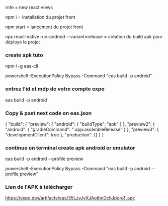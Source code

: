 rnfe = new react views

npm i = installation du projet front

npm start = lancement du projet front

npx react-native run-android --variant=release = création du build apk pour déployé le projet

### create apk tuto
npm i -g eas-cli 

powershell -ExecutionPolicy Bypass -Command "eas build -p android" 

### entrez l'id et mdp de votre compte expo 
eas build -p android 

### Copy & past next code on eas.json

{
  "build": {
    "preview": {
      "android": {
        "buildType": "apk"
      }
    },
    "preview2": {
      "android": {
        "gradleCommand": ":app:assembleRelease"
      }
    },
    "preview3": {
      "developmentClient": true
    },
    "production": {}
  }
}


### continue on terminal create apk android or emulator

eas build -p android --profile preview

powershell -ExecutionPolicy Bypass -Command "eas build -p android --profile preview"

### Lien de l'APK à télécharger

https://expo.dev/artifacts/eas/35LzyJyXJAo8mDchJporoT.apk